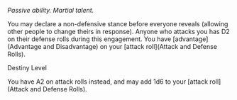 *Passive ability. Martial talent.*

You may declare a non-defensive stance before everyone reveals (allowing other people to change theirs in response). Anyone who attacks you has D2 on their defense rolls during this engagement. You have [advantage](Advantage and Disadvantage) on your [attack roll](Attack and Defense Rolls). 

<div class="destiny-level">Destiny Level</div class="destiny-level">

You have A2 on attack rolls instead, and may add 1d6 to your [attack roll](Attack and Defense Rolls).
